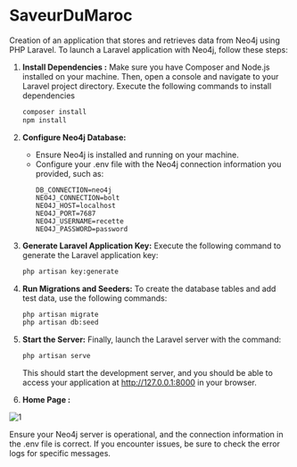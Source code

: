 # SaveurDuMaroc

 Creation of an application that stores and retrieves data from Neo4j using PHP Laravel.
To launch a Laravel application with Neo4j, follow these steps:

1. **Install Dependencies :**
  Make sure you have Composer and Node.js installed on your machine. Then, open a console and navigate to your Laravel project directory. Execute the following commands to install dependencies
   ```bash
   composer install
   npm install
   ```

2. **Configure Neo4j Database:**
   - Ensure Neo4j is installed and running on your machine.
   - Configure your .env file with the Neo4j connection information you provided, such as:
     ```env
     DB_CONNECTION=neo4j
     NEO4J_CONNECTION=bolt
     NEO4J_HOST=localhost
     NEO4J_PORT=7687
     NEO4J_USERNAME=recette
     NEO4J_PASSWORD=password
     ```

3. **Generate Laravel Application Key:**
Execute the following command to generate the Laravel application key:

   ```bash
   php artisan key:generate
   ```

5. **Run Migrations and Seeders:**
   To create the database tables and add test data, use the following commands:


   ```bash
   php artisan migrate
   php artisan db:seed
   ```

6. **Start the Server:**
  Finally, launch the Laravel server with the command:

   ```bash
   php artisan serve
   ```

   This should start the development server, and you should be able to access your application at http://127.0.0.1:8000 in your browser.

7. **Home Page :**
   
![1](https://github.com/lam843/Big-Data-Project/assets/78732216/f0785fd6-b021-4d76-bd97-20b9047f68d0)

Ensure your Neo4j server is operational, and the connection information in the .env file is correct. If you encounter issues, be sure to check the error logs for specific messages.


